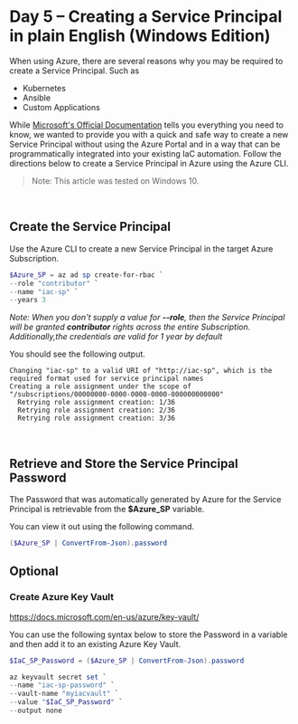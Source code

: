 # Day 5 – Creating a Service Principal in plain English (Windows Edition)

When using Azure, there are several reasons why you may be required to create a Service Principal. Such as

* Kubernetes
* Ansible
* Custom Applications

While [Microsoft's Official Documentation](https://docs.microsoft.com/en-us/azure/active-directory/develop/howto-create-service-principal-portal) tells you everything you need to know, we wanted to provide you with a quick and safe way to create a new Service Principal without using the Azure Portal and in a way that can be programmatically integrated into your existing IaC automation. Follow the directions below to create a Service Principal in Azure using the Azure CLI.

> Note: This article was tested on Windows 10.

<br />

## Create the Service Principal

Use the Azure CLI to create a new Service Principal in the target Azure Subscription.

```powershell
$Azure_SP = az ad sp create-for-rbac `
--role "contributor" `
--name "iac-sp" `
--years 3
```

*Note: When you don't supply a value for **--role**, then the Service Principal will be granted **contributor** rights across the entire Subscription. Additionally,the credentials are valid for 1 year by default*

You should see the following output.

```console
Changing "iac-sp" to a valid URI of "http://iac-sp", which is the required format used for service principal names
Creating a role assignment under the scope of "/subscriptions/00000000-0000-0000-0000-000000000000"
  Retrying role assignment creation: 1/36
  Retrying role assignment creation: 2/36
  Retrying role assignment creation: 3/36
```

<br />

## Retrieve and Store the Service Principal Password

The Password that was automatically generated by Azure for the Service Principal is retrievable from the **$Azure_SP** variable.

You can view it out using the following command.

```powershell
($Azure_SP | ConvertFrom-Json).password
```

## Optional

### Create Azure Key Vault

https://docs.microsoft.com/en-us/azure/key-vault/

You can use the following syntax below to store the Password in a variable and then add it to an existing Azure Key Vault.

```powershell
$IaC_SP_Password = ($Azure_SP | ConvertFrom-Json).password

az keyvault secret set `
--name "iac-sp-password" `
--vault-name "myiacvault" `
--value "$IaC_SP_Password" `
--output none
```
